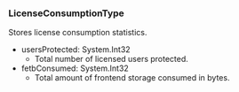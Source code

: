 ### LicenseConsumptionType
Stores license consumption statistics.

- usersProtected: System.Int32
  - Total number of licensed users protected.
- fetbConsumed: System.Int32
  - Total amount of frontend storage consumed in bytes.
